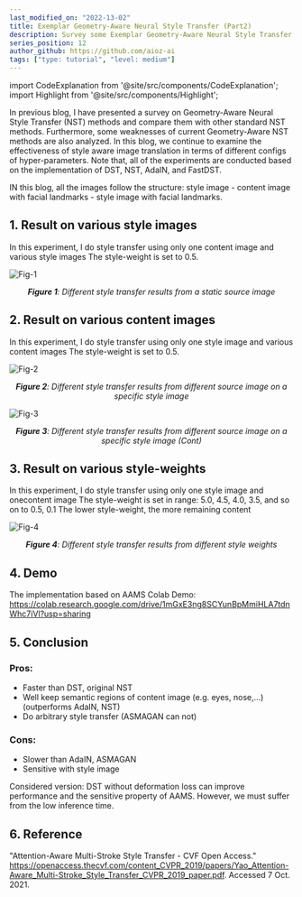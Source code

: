 ```yaml
---
last_modified_on: "2022-13-02"
title: Exemplar Geometry-Aware Neural Style Transfer (Part2)
description: Survey some Exemplar Geometry-Aware Neural Style Transfer (Continue)
series_position: 12
author_github: https://github.com/aioz-ai
tags: ["type: tutorial", "level: medium"]
---
```


import CodeExplanation from '@site/src/components/CodeExplanation';
import Highlight from '@site/src/components/Highlight';

In previous blog, I have presented a survey on Geometry-Aware Neural Style Transfer (NST) methods and compare them with other standard NST methods. Furthermore, some weaknesses of current Geometry-Aware NST methods are also analyzed. In this blog, we continue to examine the effectiveness of style aware image translation in terms of different configs of hyper-parameters. Note that, all of the experiments are conducted based on the implementation of DST, NST, AdaIN, and FastDST.

IN this blog, all the images follow the structure: style image - content image with facial landmarks - style image with facial landmarks.

##  1. Result on various style images

In this experiment, I do style transfer using only one content image and various style images
The style-weight is set to 0.5.


![Fig-1](https://vision.aioz.io/f/9736c2271f1d4c9eac0c/?dl=1)
*<center>**Figure 1**: Different style transfer results from a static source image</center>*

## 2. Result on various content images
In this experiment, I do style transfer using only one style image and various content images
The style-weight is set to 0.5.


![Fig-2](https://vision.aioz.io/f/c299ac7f30ec43c0b3f2/?dl=1)
*<center>**Figure 2**: Different style transfer results from different source image on a specific style image</center>*

![Fig-3](https://vision.aioz.io/f/de2d2a849d8c4ef1840d/?dl=1)
*<center>**Figure 3**: Different style transfer results from different source image on a specific style image (Cont)</center>*


##  3.  Result on various style-weights
In this experiment, I do style transfer using only one style image and onecontent image
The style-weight is set in range: 5.0, 4.5, 4.0, 3.5, and so on to 0.5, 0.1
The lower style-weight, the more remaining content

![Fig-4](https://vision.aioz.io/f/cb9d854985a6429d87e6/?dl=1)
*<center>**Figure 4**: Different style transfer results from different style weights</center>*

##  4.  Demo
The implementation based on AAMS
Colab Demo: https://colab.research.google.com/drive/1mGxE3ng8SCYunBpMmiHLA7tdnWhc7iVl?usp=sharing
## 5. Conclusion

### Pros:
- Faster than DST, original NST 
- Well keep semantic regions of content image (e.g. eyes, nose,...) (outperforms AdaIN, NST)
- Do arbitrary style transfer (ASMAGAN can not)

### Cons:
- Slower than AdaIN, ASMAGAN
- Sensitive with style image 

Considered version: DST without deformation loss can improve performance and the sensitive property of AAMS. However, we must suffer from the low inference time.

## 6. Reference
"Attention-Aware Multi-Stroke Style Transfer - CVF Open Access." https://openaccess.thecvf.com/content_CVPR_2019/papers/Yao_Attention-Aware_Multi-Stroke_Style_Transfer_CVPR_2019_paper.pdf. Accessed 7 Oct. 2021.